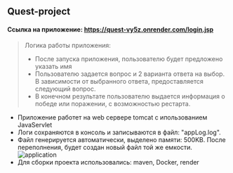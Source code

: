 ## Quest-project

#### Ссылка на приложение: https://quest-vy5z.onrender.com/login.jsp

> Логика работы приложения:
> * После запуска приложения, пользователю будет предложено указать имя
> * Пользователю задается вопрос и 2 варианта ответа на выбор. В зависимости от выбранного ответа, предоставляется следующий вопрос.
> * В конечном результате пользователю выдается информация о победе или поражении, с возможностью рестарта.
* Приложение работет на web сервере tomcat с ипользованием JavaServlet
* Логи сохраняются в консоль и записываются в файл: "appLog.log". 
* Файл генерируется автоматически, выделено памяти: 500KB. После переполнения, будет создан новый файл той же емкости.
![application](https://i.imgur.com/SCVMs3f.png)
* Для сборки проекта использовались: maven, Docker, render